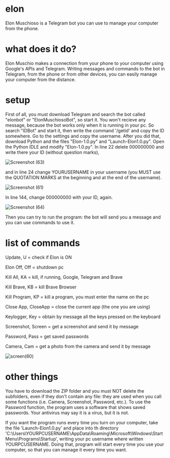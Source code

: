 # elon
Elon Muschioso is a Telegram bot you can use to manage your computer from the phone.

# what does it do?
Elon Muschio makes a connection from your phone to your computer using Google's APIs and Telegram. Writing messages and commands to the bot in Telegram, from the phone or from other devices, you can easily manage your computer from the distance.

# setup
First of all, you must download Telegram and search the bot called "elonbot" or "ElonMuschiosoBot", so start it. You won't recieve any message, because the bot works only when it is running in your pc. So search "IDBot" and start it, then write the command '/getid' and copy the ID somewhere. Go to the settings and copy the username. After you did that, download Python and the files "Elon-1.0.py" and "Launch-Elon1.0.py". Open the Python IDLE and modify "Elon-1.0.py". In line 22 delete 000000000 and write there your ID (without question marks),



![Screenshot (63)](https://user-images.githubusercontent.com/97309135/148687614-ee22c8bf-156a-49f7-aec3-1d3c3193c559.png)



and in line 24 change YOURUSERNAME in your username (you MUST use the QUOTATION MARKS at the beginning and at the end of the username). 



![Screenshot (61)](https://user-images.githubusercontent.com/97309135/148687616-7ad69e69-3089-4543-83f0-45385693ea23.png)



In line 144, change 000000000 with your ID, again.



![Screenshot (64)](https://user-images.githubusercontent.com/97309135/148687862-13e3115f-e4d7-4ce2-b329-586271e43fb7.png)



Then you can try to run the program: the bot will send you a message and you can use commands to use it.

# list of commands
Update, U = check if Elon is ON



Elon Off, Off = shutdown pc



Kill All, KA = kill, if running, Google, Telegram and Brave



Kill Brave, KB = kill Brave Browser



Kill Program, KP = kill a program, you must enter the name on the pc



Close App, CloseApp = close the current app (the one you are using)



Keylogger, Key = obtain by message all the keys pressed on the keyboard



Screenshot, Screen = get a screenshot and send it by message



Password, Pass = get saved passwords



Camera, Cam = get a photo from the camera and send it by message



![screen(60)](https://user-images.githubusercontent.com/97309135/148687339-0c30ecc5-5d2b-4085-ab80-1db8ad5dcdbc.png)


# other things
You have to download the ZIP folder and you must NOT delete the subfolders, even if they don't contain any file: they are used when you call some functions (i.e. Camera, Screenshot, Password, etc.). To use the Password function, the program uses a software that shows saved passwords. Your antivirus may say it is a virus, but it is not.


If you want the program runs every time you turn on your computer, take the file 'Launch-Elon1.0.py' and place into th directory 'C:\Users\YOURPCUSERNAME\AppData\Roaming\Microsoft\Windows\Start Menu\Programs\Startup', writing your pc username where written YOURPCUSERNAME. Doing that, program will start every time you use your computer, so that you can manage it every time you want.
